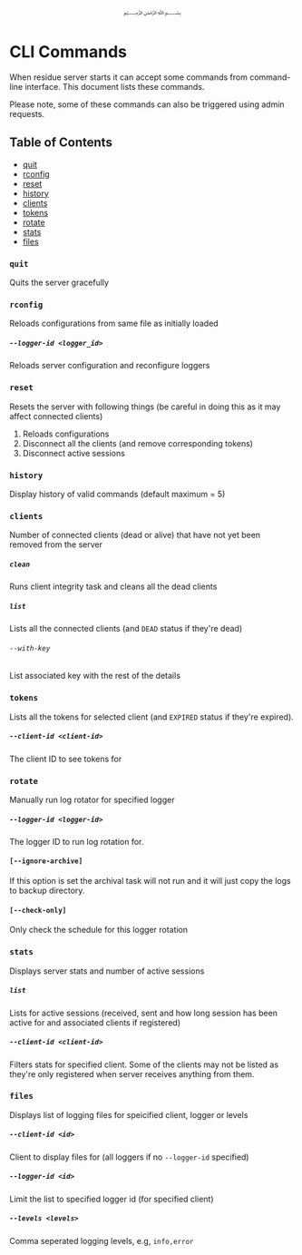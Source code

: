 <p align="center">
   ﷽
</p>

# CLI Commands
When residue server starts it can accept some commands from command-line interface. This document lists these commands.

Please note, some of these commands can also be triggered using admin requests.

## Table of Contents

* [quit](#quit)
* [rconfig](#rconfig)
* [reset](#reset)
* [history](#history)
* [clients](#clients)
* [tokens](#tokens)
* [rotate](#rotate)
* [stats](#stats)
* [files](#files)
               
### `quit`
Quits the server gracefully

### `rconfig`
Reloads configurations from same file as initially loaded

##### `--logger-id <logger_id>`
Reloads server configuration and reconfigure loggers

### `reset`
Resets the server with following things (be careful in doing this as it may affect connected clients)

 1. Reloads configurations
 2. Disconnect all the clients (and remove corresponding tokens)
 3. Disconnect active sessions

### `history`
Display history of valid commands (default maximum = 5)

### `clients`
Number of connected clients (dead or alive) that have not yet been removed from the server

##### `clean`
Runs client integrity task and cleans all the dead clients

##### `list`
Lists all the connected clients (and `DEAD` status if they're dead)

###### `--with-key`
List associated key with the rest of the details

### `tokens`
Lists all the tokens for selected client (and `EXPIRED` status if they're expired).

##### `--client-id <client-id>`
The client ID to see tokens for

### `rotate`
Manually run log rotator for specified logger

##### `--logger-id <logger-id>`
The logger ID to run log rotation for.

#### `[--ignore-archive]`
If this option is set the archival task will not run and it will just copy the logs to backup directory.

#### `[--check-only]`
Only check the schedule for this logger rotation

### `stats`
Displays server stats and number of active sessions

##### `list`
Lists for active sessions (received, sent and how long session has been active for and associated clients if registered)

##### `--client-id <client-id>`
Filters stats for specified client. Some of the clients may not be listed as they're only registered when server receives anything from them.

### `files`
Displays list of logging files for speicified client, logger or levels

##### `--client-id <id>`
Client to display files for (all loggers if no `--logger-id` specified)

##### `--logger-id <id>`
Limit the list to specified logger id (for specified client)

##### `--levels <levels>`
Comma seperated logging levels, e.g, `info,error`
